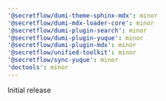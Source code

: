 ```yaml
---
'@secretflow/dumi-theme-sphinx-mdx': minor
'@secretflow/dumi-mdx-loader-core': minor
'@secretflow/dumi-plugin-search': minor
'@secretflow/dumi-plugin-yuque': minor
'@secretflow/dumi-plugin-mdx': minor
'@secretflow/unified-toolkit': minor
'@secretflow/sync-yuque': minor
'doctools': minor
---
```


Initial release
